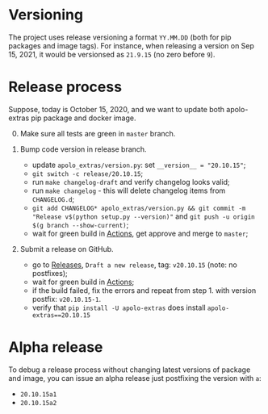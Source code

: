 # Versioning

The project uses release versioning a format `YY.MM.DD` (both for pip packages and image tags). For instance, when releasing a version on Sep 15, 2021, it would be versionsed as `21.9.15` (no zero before `9`).


# Release process

Suppose, today is October 15, 2020, and we want to update both apolo-extras pip package and docker image.

0. Make sure all tests are green in `master` branch.

1. Bump code version in release branch.
    - update `apolo_extras/version.py`: set `__version__ = "20.10.15"`;
    - `git switch -c release/20.10.15`;
    - run `make changelog-draft` and verify changelog looks valid;
    - run `make changelog` - this will delete changelog items from `CHANGELOG.d`;
    - `git add CHANGELOG* apolo_extras/version.py && git commit -m "Release v$(python setup.py --version)"` and `git push -u origin $(g branch --show-current)`;
    - wait for green build in [Actions](https://github.com/neuro-inc/neuro-extras/actions), get approve and merge to `master`;

2. Submit a release on GitHub.
    - go to [Releases](https://github.com/neuro-inc/neuro-extras/releases/), `Draft a new release`, tag: `v20.10.15` (note: no postfixes);
    - wait for green build in [Actions](https://github.com/neuro-inc/neuro-extras/actions);
    - if the build failed, fix the errors and repeat from step 1. with version postfix: `v20.10.15-1`.
    - verify that `pip install -U apolo-extras` does install `apolo-extras==20.10.15`


# Alpha release

To debug a release process without changing latest versions of package and image, you can issue an alpha release just postfixing the version with `a`:
- `20.10.15a1`
- `20.10.15a2`
